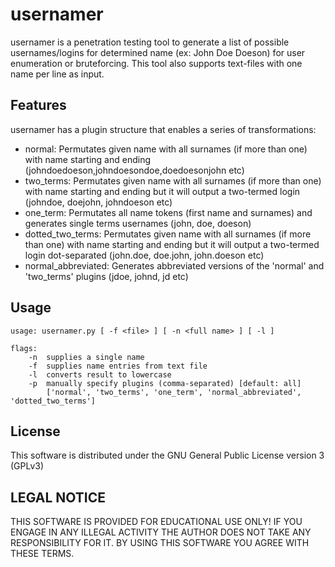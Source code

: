 usernamer
==========================================
usernamer is a penetration testing tool to generate a list of possible usernames/logins for determined name (ex: John Doe Doeson) for user enumeration or bruteforcing. 
This tool also supports text-files with one name per line as input.

Features
-----------------------------------------
usernamer has a plugin structure that enables a series of transformations:

* normal: Permutates given name with all surnames (if more than one) with name starting and ending (johndoedoeson,johndoesondoe,doedoesonjohn etc)
* two_terms: Permutates given name with all surnames (if more than one) with name starting and ending but it will output a two-termed login (johndoe, doejohn, johndoeson etc)
* one_term: Permutates all name tokens (first name and surnames) and generates single terms usernames (john, doe, doeson)
* dotted_two_terms: Permutates given name with all surnames (if more than one) with name starting and ending but it will output a two-termed login dot-separated (john.doe, doe.john, john.doeson etc)
* normal_abbreviated: Generates abbreviated versions of the 'normal' and 'two_terms' plugins (jdoe, johnd, jd etc)

Usage
-----------------------------------------

    usage: usernamer.py [ -f <file> ] [ -n <full name> ] [ -l ]
    
    flags:
        -n  supplies a single name
        -f  supplies name entries from text file
        -l  converts result to lowercase
        -p  manually specify plugins (comma-separated) [default: all]
            ['normal', 'two_terms', 'one_term', 'normal_abbreviated', 'dotted_two_terms']


License
-----------------------------------------
This software is distributed under the GNU General Public License version 3 (GPLv3)

LEGAL NOTICE
-----------------------------------------
THIS SOFTWARE IS PROVIDED FOR EDUCATIONAL USE ONLY! IF YOU ENGAGE IN ANY ILLEGAL ACTIVITY THE AUTHOR DOES NOT TAKE ANY RESPONSIBILITY FOR IT. BY USING THIS SOFTWARE YOU AGREE WITH THESE TERMS.
